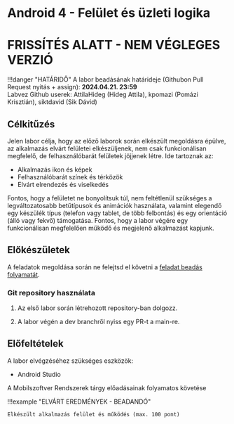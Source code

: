 # Android 4 - Felület és üzleti logika

# FRISSÍTÉS ALATT - NEM VÉGLEGES VERZIÓ

!!!danger "HATÁRIDŐ"
	A labor beadásának határideje (Githubon Pull Request nyitás + assign): **2024.04.21. 23:59**  
    Labvez Github userek: AttilaHideg (Hideg Attila), kpomazi (Pomázi Krisztián), siktdavid (Sik Dávid)

## Célkitűzés

Jelen labor célja, hogy az előző laborok során elkészült megoldásra épülve, az alkalmazás elvárt felületei elkészüljenek, nem csak funkcionálisan megfelelő, de felhasználóbarát felületek jöjjenek létre. Ide tartoznak az: 

- Alkalmazás ikon és képek 
- Felhasználóbarát színek és térközök 
- Elvárt elrendezés és viselkedés 

Fontos, hogy a felületet ne bonyolítsuk túl, nem feltétlenül szükséges a legváltozatosabb betűtípusok és animációk használata, valamint elegendő egy készülék típus (telefon vagy tablet, de több felbontás) és egy orientáció (álló vagy fekvő) támogatása. Fontos, hogy a labor végére egy funkcionálisan megfelelően működő és megjelenő alkalmazást kapjunk. 


## Előkészületek

A feladatok megoldása során ne felejtsd el követni a [feladat beadás folyamatát](../../tudnivalok/github/GitHub.md).

### Git repository használata

1. Az első labor során létrehozott repository-ban dolgozz.

2. A labor végén a dev branchről nyiss egy PR-t a main-re.

## Előfeltételek 

A labor elvégzéséhez szükséges eszközök: 

- Android Studio

A Mobilszoftver Rendszerek tárgy előadásainak folyamatos követése 

!!!example "ELVÁRT EREDMÉNYEK - BEADANDÓ" 

    Elkészült alkalmazás felület és működés (max. 100 pont)  